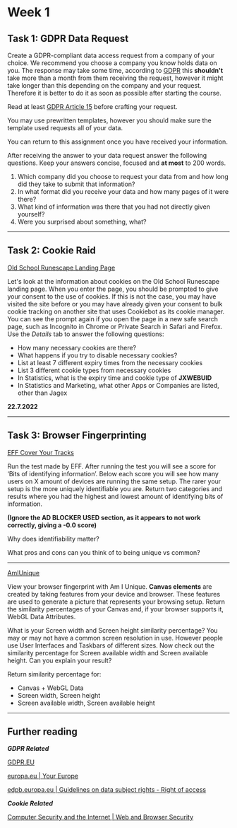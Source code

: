 # **Week 1** 

## **Task 1:** GDPR Data Request

Create a GDPR-compliant data access request from a company of your choice. We recommend you choose a company you know holds data on you. The response may take some time, according to [GDPR](https://gdpr-info.eu/issues/right-of-access/) this **shouldn't** take more than a month from them receiving the request, however it might take longer than this depending on the company and your request. Therefore it is better to do it as soon as possible after starting the course.

Read at least [GDPR Article 15](https://gdpr-info.eu/art-15-gdpr/) before crafting your request.

You may use prewritten templates, however you should make sure the template used requests all of your data.

You can return to this assignment once you have received your information.

After receiving the answer to your data request answer the following questions. Keep your answers concise, focused and **at most** to 200 words.

1. Which company did you choose to request your data from and how long did they take to submit that information?
2. In what format did you receive your data and how many pages of it were there?
3. What kind of information was there that you had not directly given yourself? 
4. Were you surprised about something, what? 

---

## **Task 2:** Cookie Raid

[Old School Runescape Landing Page](https://oldschool.runescape.com/)

Let's look at the information about cookies on the Old School Runescape landing page. When you enter the page, you should be prompted to give your consent to the use of cookies. If this is not the case, you may have visited the site before or you may have already given your consent to bulk cookie tracking on another site that uses Cookiebot as its cookie manager. You can see the prompt again if you open the page in a new safe search page, such as Incognito in Chrome or Private Search in Safari and Firefox. Use the *Details* tab to answer the following questions:

* How many necessary cookies are there? 
* What happens if you try to disable necessary cookies? 
* List at least 7 different expiry times from the necessary cookies 
* List 3 different cookie types from necessary cookies 
* In Statistics, what is the expiry time and cookie type of **JXWEBUID** 
* In Statistics and Marketing, what other Apps or Companies are listed, other than Jagex 

**22.7.2022**

---

## **Task 3:** Browser Fingerprinting

[EFF Cover Your Tracks](https://coveryourtracks.eff.org/)

Run the test made by EFF. After running the test you will see a score for ‘Bits of identifying information’. Below each score you will see how many users on X amount of devices are running the same setup. The rarer your setup is the more uniquely identifiable you are. Return two categories and results where you had the highest and lowest amount of identifying bits of information.

**(Ignore the AD BLOCKER USED section, as it appears to not work correctly, giving a -0.0 score)**

Why does identifiability matter? 

What pros and cons can you think of to being unique vs common?

---

[AmIUnique](https://amiunique.org/)

View your browser fingerprint with Am I Unique. **Canvas elements** are created by taking features from your device and browser. These features are used to generate a picture that represents your browsing setup. Return the similarity percentages of your Canvas and, if your browser supports it, WebGL Data Attributes.

What is your Screen width and Screen height similarity percentage? You may or may not have a common screen resolution in use. However people use User Interfaces and Taskbars of different sizes. Now check out the similarity percentage for Screen available width and Screen available height. Can you explain your result?

Return similarity percentage for:
- Canvas + WebGL Data
- Screen width, Screen height
- Screen available width, Screen available height

---

## **Further reading**

***GDPR Related***

[GDPR.EU](https://gdpr.eu/tag/gdpr/)

[europa.eu | Your Europe](https://europa.eu/youreurope/business/dealing-with-customers/data-protection/data-protection-gdpr//index_en.htm)

[edpb.europa.eu | Guidelines on data subject rights - Right of access](https://edpb.europa.eu/our-work-tools/documents/public-consultations/2022/guidelines-012022-data-subject-rights-right_en)

***Cookie Related***

[Computer Security and the Internet | Web and Browser Security](https://link.springer.com/chapter/10.1007/978-3-030-83411-1_9) 
